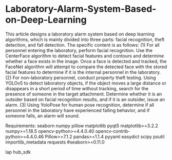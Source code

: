 # Laboratory-Alarm-System-Based-on-Deep-Learning
This article designs a laboratory alarm system based on deep learning algorithms, which is mainly divided into three parts: facial recognition, theft detection, and fall detection. The specific content is as follows:
(1) For all personnel entering the laboratory, perform facial recognition. Use the CenterFace algorithm to detect facial features and contours and determine whether a face exists in the image. Once a face is detected and tracked, the FaceNet algorithm will attempt to compare the detected face with the stored facial features to determine if it is the internal personnel in the laboratory.
(2) For non-laboratory personnel, conduct property theft testing. Using YOLOv5 to detect laboratory objects, if the object moves a large distance or disappears in a short period of time without tracking, search for the presence of someone in the target attachment. Determine whether it is an outsider based on facial recognition results, and if it is an outsider, issue an alarm.
(3) Using YoloPose for human pose recognition, determine if all personnel in the laboratory have experienced falling behavior, and if someone falls, an alarm will sound.

Requirements:
seaborn
numpy
pillow
matplotlib
pyqt5
matplotlib>=3.2.2
numpy>=1.18.5
opencv-python>=4.4.0.40
opencv-contrib-python>=4.4.0.46
Pillow>=7.1.2
pandas>=1.1.4
pyyaml
easydict
scipy
psutil
importlib_metadata
requests
#seaborn>=0.11.0

lap
hub_sdk


